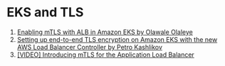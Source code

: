 <h1>EKS and TLS</h1>

1. [Enabling mTLS with ALB in Amazon EKS by Olawale Olaleye](https://aws.amazon.com/blogs/containers/enabling-mtls-with-alb-in-amazon-eks/)
1. [Setting up end-to-end TLS encryption on Amazon EKS with the new AWS Load Balancer Controller by Petro Kashlikov](https://aws.amazon.com/blogs/containers/setting-up-end-to-end-tls-encryption-on-amazon-eks-with-the-new-aws-load-balancer-controller/)
1. [[VIDEO] Introducing mTLS for the Application Load Balancer](https://www.twitch.tv/videos/2097281319)